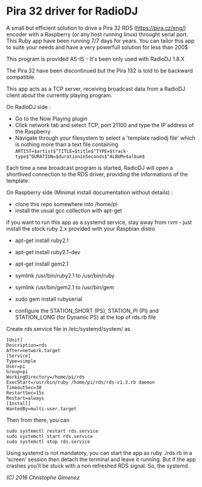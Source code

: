Pira 32 driver for RadioDJ
=

A small but efficient solution to drive a Pira 32 RDS (https://pira.cz/eng/) encoder with a Raspberry (or any host running linux) throught serial port. This Ruby app have been running 7/7 days for years. You can tailor this app to suite your needs and have a very powerfull solution for less than 200$

This program is provided AS-IS - It's been only used with RadioDJ 1.8.X

The Pira 32 have been discontinued but the Pira 132 is told to be backward compatible.

This app acts as a TCP server, receiving broadcast data from a RadioDJ client about the currently playing program.

On RadioDJ side :

- Go to the Now Playing plugin
- Click network tab and select TCP, port 21100 and type the IP address of the Raspberry
- Navigate through your filesystem to select a 'template radiodj file' which is nothing more than a text file containing
  `ARTIST=$artist$^TITLE=$title$^TYPE=$track-type$^DURATION=$durationinSeconds$^ALBUM=$album$`

Each time a new broadcast program is started, RadioDJ will open a shortlived connection to the RDS driver, providing the informations of the template.

On Raspberry side (Minimal install documentation without details) :

- clone this repo somewhere into /home/pi
- install the usual gcc collection with apt-get

if you want to run this app as a systemd service, stay away from rvm - just install the stock ruby 2.x provided with your Raspbian distro
- apt-get install ruby2.1
- apt-get install ruby2.1-dev
- apt-get install gem2.1
- symlink /usr/bin/ruby2.1 to /usr/bin/ruby
- symlink /usr/bin/gem2.1 to /usr/bin/gem
- sudo gem install rubyserial

- configure the STATION_SHORT (PS), STATION_PI (PI) and STATION_LONG (for Dynamic PS) at the top of rds.rb file

Create rds.service file in /etc/systemd/system/ as

```
[Unit]
Description=rds
After=network.target
[Service]
Type=simple
User=pi
Group=pi
WorkingDirectory=/home/pi/rds
ExecStart=/usr/bin/ruby /home/pi/rds/rds-v1.3.rb daemon
TimeoutSec=30
RestartSec=15s
Restart=always
[Install]
WantedBy=multi-user.target
```

Then from there, you can

```
sudo systemctl restart rds.service
sudo systemctl start rds.service
sudo systemctl stop rds.service
```

Using systemd is not mandatory, you can start the app as ruby ./rds.rb in a 'screen' session then detach the terminal and leave it running. But if the app crashes you'll be stuck with a non refreshed RDS signal. So, the systemd.


*(C) 2016 Christophe Gimenez*
